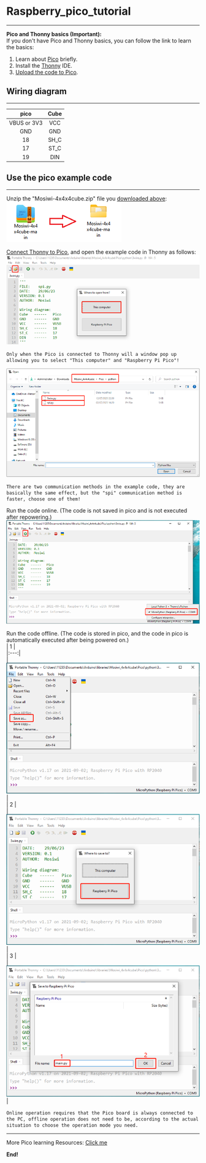 # Raspberry_pico_tutorial  
-------------------------
**Pico and Thonny basics (Important):**        
If you don't have Pico and Thonny basics, you can follow the link to learn the basics:       
1. Learn about [Pico](https://docs.mosiwi.com/en/latest/raspberry/R1D0001_raspberry_pico/R1D0001_raspberry_pico.html) briefly.     
2. Install the [Thonny](https://docs.mosiwi.com/en/latest/raspberry/R1D0001_raspberry_pico/R1D0001_raspberry_pico.html#using-micropython-in-thonny) IDE.   
3. [Upload the code to Pico](https://docs.mosiwi.com/en/latest/raspberry/R1D0001_raspberry_pico/R1D0001_raspberry_pico.html#save-existing-files-or-folders-to-pico).   

## Wiring diagram
-----------------   
|      pico     |   Cube   |  
|      :--:     |   :--:   |   
|  VBUS or 3V3  |   VCC    |  
|      GND      |   GND    |  
|      18       |   SH_C   |  
|      17       |   ST_C   |  
|      19       |   DIN    |   

## Use the pico example code
----------------------------      
Unzip the "Mosiwi-4x4x4cube.zip" file you [downloaded above](../previous_tutorial/previous_tutorial.md#download-library-file):            
![Img](../_static/pico/img/1img.png)                

[Connect Thonny to Pico](https://docs.mosiwi.com/en/latest/raspberry/R1D0001_raspberry_pico/R1D0001_raspberry_pico.html#using-micropython-in-thonny), and open the example code in Thonny as follows:             
![Img](../_static/pico/img/2img.png)   

```{note}
Only when the Pico is connected to Thonny will a window pop up allowing you to select "This computer" and "Raspberry Pi Pico"!    
```     

![Img](../_static/pico/img/3img.png)  

```{tip}
There are two communication methods in the example code, they are basically the same effect, but the "spi" communication method is faster, choose one of them!       
```

Run the code online. (The code is not saved in pico and is not executed after repowering.)    
![Img](../_static/pico/img/4img.png)

Run the code offline. (The code is stored in pico, and the code in pico is automatically executed after being powered on.)   
| 1 |  
|:---:|   
| ![Img](../_static/pico/img/5img.png) |   
| 2 |  
| ![Img](../_static/pico/img/6img.png) |      
| 3 |    
| ![Img](../_static/pico/img/7img.png) |    

```{tip}
Online operation requires that the Pico board is always connected to the PC, offline operation does not need to be, according to the actual situation to choose the operation mode you need.
```

------------
More Pico learning Resources: [Click me](https://docs.mosiwi.com/projects/c1k0000/en/latest/pico_tutorial/basic_tutorial.html)

**End!** 